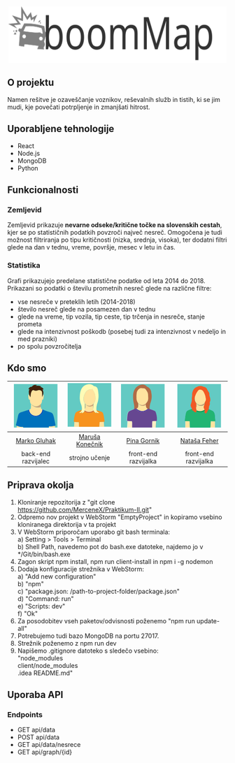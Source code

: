 <p align="center"><img src="client/src/components/design/boomLogo.svg" alt="boomMap" title="boomMap" width="500" height="130"/></p>

## O projektu
Namen rešitve je ozaveščanje voznikov, reševalnih služb in tistih, ki se jim mudi, kje povečati potrpljenje in zmanjšati hitrost. 

## Uporabljene tehnologije 
* React
* Node.js 
* MongoDB
* Python 

## Funkcionalnosti 
### Zemljevid 

Zemljevid prikazuje __nevarne odseke/kritične točke na slovenskih cestah__, kjer se po statističnih podatkih povzroči največ nesreč. 
Omogočena je tudi možnost filtriranja po tipu kritičnosti (nizka, srednja, visoka), ter dodatni filtri glede na dan v tednu, vreme, površje, mesec v letu in čas. 

### Statistika
Grafi prikazujejo predelane statistične podatke od leta 2014 do 2018. Prikazani so podatki o številu prometnih nesreč glede na različne filtre: 
* vse nesreče v preteklih letih (2014-2018)
* število nesreč glede na posamezen dan v tednu 
* glede na vreme, tip vozila, tip ceste, tip trčenja in nesreče, stanje prometa
* glede na intenzivnost poškodb (posebej tudi za intenzivnost v nedeljo in med prazniki) 
* po spolu povzročitelja

## Kdo smo 
[<img alt="GluhakMarko" src="client/src/components/design/markoG.svg" width="100">](https://github.com/MerceneX) |[<img alt="KonecnikMarusa" src="client/src/components/design/marusaK.svg" width="100">](https://github.com/marusakonecnik) |[<img alt="GornikPina" src="client/src/components/design/pinaG.svg" width="100">](https://github.com/Gornikpina) |[<img alt="FeherNatasa" src="client/src/components/design/natasaF.svg" width="100">](https://github.com/FeherNatasa) 
|:---: |:---: |:---: |:---: |
[Marko Gluhak](https://github.com/MerceneX) |[Maruša Konečnik](https://github.com/marusakonecnik) |[Pina Gornik](https://github.com/Gornikpina) |[Nataša Feher](https://github.com/FeherNatasa) |
|back-end razvijalec|strojno učenje|front-end razvijalka |front-end razvijalka|

## Priprava okolja
1. Kloniranje repozitorija z "git clone https://github.com/MerceneX/Praktikum-II.git"
2. Odpremo nov projekt v WebStorm "EmptyProject" in kopiramo vsebino kloniranega direktorija
v ta projekt
3. V WebStorm priporočam uporabo git bash terminala:    
a) Setting > Tools > Terminal   
b) Shell Path, navedemo pot do bash.exe datoteke, najdemo jo v */Git/bin/bash.exe
4. Zagon skript npm install, npm run client-install in npm i -g nodemon
5. Dodaja konfiguracije strežnika v WebStorm:   
a) "Add new configuration"  
b) "npm"    
c) "package.json: /path-to-project-folder/package.json"     
d) "Command: run"   
e) "Scripts: dev"   
f) "Ok"
6. Za posodobitev vseh paketov/odvisnosti poženemo "npm run update-all"
7. Potrebujemo tudi bazo MongoDB na portu 27017.
8. Strežnik poženemo z npm run dev
9. Napišemo .gitignore datoteko s sledečo vsebino:  
"node_modules   
client/node_modules     
.idea
README.md"

## Uporaba API
### Endpoints
- GET api/data
- POST api/data
- GET api/data/nesrece
- GET api/graph/{id}
